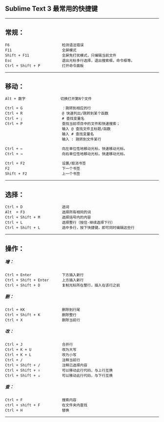 ## Sublime Text 3 最常用的快捷键 

----------------------------------------------------------------------
## 常规：

    F6                        检测语法错误
    F11                       全屏模式
    Shift + F11               全屏免打扰模式，只编辑当前文件
    Esc                       退出光标多行选择，退出搜索框，命令框等。
    Ctrl + Shift + P          打开命令面板

----------------------------------------------------------------------
## 移动：

    Alt + 数字                切换打开第N个文件

    Ctrl + G                  ：跳转到相应的行
    Ctrl + R                  @ 快速列出/跳转到某个函数
    Ctrl + ;                  # 查找变量名
    Ctrl + P                  查找当前项目中的文件和快速搜索；
                              输入 @ 查找文件主标题/函数
                              输入 # 查找变量名
                              输入 : 跳转到文件某行

    Ctrl + ←                  向左单位性地移动光标，快速移动光标。
    Ctrl + →                  向右单位性地移动光标，快速移动光标。

    Ctrl + F2                 设置/取消书签
    F2                        下一个书签
    Shift + F2                上一个书签

----------------------------------------------------------------------
## 选择：

    Ctrl + D                  选词
    Alt  + F3                 选择所有相同的词
    Ctrl + Shift + M          选择括号内的内容
    Ctrl + L                  选择整行（按住-继续选择下行）
    Ctrl + Shift + L          选中多行，按下快捷键，即可同时编辑这些行

----------------------------------------------------------------------
## 操作：

##### 增：

    Ctrl + Enter              下方插入新行
    Ctrl + Shift + Enter      上方插入新行
    Ctrl + Shift + D          复制光标所在整行，插入在该行之前

##### 删：

    Ctrl + KK                 删除到行尾
    Ctrl + Shift + K          删除整行
    Ctrl + X                  删除当前行

##### 改：

    Ctrl + J                  合并行
    Ctrl + K + U              改为大写
    Ctrl + K + L              改为小写
    Ctrl + /                  注释当前行
    Ctrl + Shift + /          注释已选择内容
    Ctrl + Shift + ↑          可以移动此行代码，与上行互换
    Ctrl + Shift + ↓          可以移动此行代码，与下行互换

##### 查：

    Ctrl + F                  搜索内容
    ctrl + shift + F          在文件夹内查找
    Ctrl + H                  替换

----------------------------------------------------------------------
